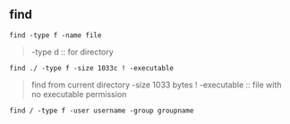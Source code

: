## find
`find -type f -name file`
> -type d :: for directory

`find ./ -type f -size 1033c ! -executable`
> find from current directory
> -size 1033 bytes
> ! -executable :: file with no executable permission

`find / -type f -user username -group groupname`
